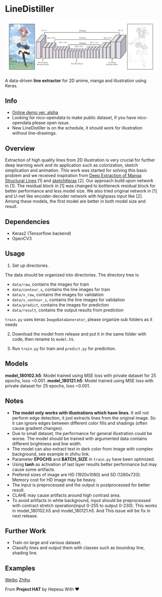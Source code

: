 # LineDistiller
<p align="center">
 <img src="overview.jpg"/>
</p>

A data-driven **line extractor** for 2D anime, manga and illustration using Keras.

## Info
* [Online demo ver. alpha](https://hepesu.github.io/LineDistiller-browser/)
* Looking for nico-opendata to make public dataset, if you have nico-opendata please open issue.
* New LineDistiller is on the schedule, it should work for illustration without line-drawings.

## Overview
Extraction of high quality lines from 2D illustration is very crucial for further deep learning work and its application such as colorization, sketch simplication and animation. This work was started for solving this basic problem and we received inspiration from [Deep Extraction of Manga Structural Lines](http://exhibition.cintec.cuhk.edu.hk/exhibition/project-item/manga-line-extraction/) [1] and [sketchKeras](https://github.com/lllyasviel/sketchKeras) [2]. Our approach build upon network in [1]. The residual block in [1] was changed to bottleneck residual block for better performance and less model size. We also tried original network in [1] and U-net like encoder-decoder network with highpass input like [2]. Among these models, the first model are better in both model size and result.

## Dependencies
* Keras2 (Tensorflow backend)
* OpenCV3

## Usage
1. Set up directories.

The data should be organized into directories. The directory tree is:

  * `data/raw`, contains the images for train
  * `data/contour_s`, contains the line images for train
  * `data/v_raw`, contains the images for validation
  * `data/v_contour_s`, contains the line images for validation
  * `data/predict`, contains the images for prediction
  * `data/result`, contains the output results from prediction

`train.py` uses keras `ImageDataGenerator`, please organize sub folders as it needs

2. Download the model from release and put it in the same folder with code, then rename to `model.h5`.

3. Run `train.py` for train and `predict.py` for prediction.

## Models
**model_180102.h5**: Model trained using MSE loss with private dataset for 25 epochs, loss ~0.001.
**model_180121.h5**: Model trained using MSE loss with private dataset for 25 epochs, loss ~0.001.

## Notes
* **The model only works with illustrations which have lines**. It will not perform edge detection, it just extracts lines from the original image. So it can ignore edges between different color fills and shadings (often cause gradient changes).
* Due to small dataset, the performance for general illustration could be worse. The model should be trained with argumented data contains different brightness and line width.
* The model can also extract text in dark color from image with complex background, see example in zhihu link.
* Parameter **EPOCHS** and **BATCH_SIZE** in `train.py` have been optimized.
* Using **tanh** as activation of last layer results better performance but may cause some artifacts.
* Prefered sizes of image are HD (1920x1080) and SD (1280x720). Memory cost for HD image may be heavy.
* The input is preprocessed and the output is postprocessed for better result.
* CLAHE may cause artifacts around high contrast area.
* To avoid artifacts in white background, input should be preprocessed with contract stretch operation(input 0-255 to output 0-230). This works in model_180102.h5 and model_180121.h5. And This issue will be fix in next release.

## Further Work
* Train on large and various dataset.
* Classify lines and output them with classes such as boundray line, shading line.

## Examples
[Weibo](http://photo.weibo.com/1252089801/talbum/detail/photo_id/4191853205742070/album_id/3557730510830920)
[Zhihu](https://zhuanlan.zhihu.com/p/32597735)

From **Project HAT** by Hepesu With :heart:
